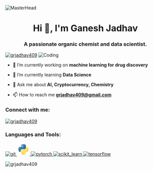![MasterHead](https://i.pinimg.com/originals/3a/ac/e2/3aace283f5230e04377a5e8dbd4e13f9.gif)
<h1 align="center">Hi 👋, I'm Ganesh Jadhav</h1>
<h3 align="center">A passionate organic chemist and data scientist.</h3>
<img align="right" alt="Coding" width="400" src="https://cdn.dribbble.com/users/116207...">



<p align="left"> <a href="https://twitter.com/grjadhav409" target="blank"><img src="https://img.shields.io/twitter/follow/grjadhav409?logo=twitter&style=for-the-badge" alt="grjadhav409" /></a> </p>

- 🔭 I’m currently working on **machine learning for drug discovery**

- 🌱 I’m currently learning **Data Science**

- 💬 Ask me about **AI, Cryptocurrency, Chemistry**

- 📫 How to reach me **grjadhav409@gmail.com**

<h3 align="left">Connect with me:</h3>
<p align="left">
<a href="https://twitter.com/grjadhav409" target="blank"><img align="center" src="https://raw.githubusercontent.com/rahuldkjain/github-profile-readme-generator/master/src/images/icons/Social/twitter.svg" alt="grjadhav409" height="30" width="40" /></a>
</p>

<h3 align="left">Languages and Tools:</h3>
<p align="left"> <a href="https://git-scm.com/" target="_blank" rel="noreferrer"> <img src="https://www.vectorlogo.zone/logos/git-scm/git-scm-icon.svg" alt="git" width="40" height="40"/> </a> <a href="https://www.python.org" target="_blank" rel="noreferrer"> <img src="https://raw.githubusercontent.com/devicons/devicon/master/icons/python/python-original.svg" alt="python" width="40" height="40"/> </a> <a href="https://pytorch.org/" target="_blank" rel="noreferrer"> <img src="https://www.vectorlogo.zone/logos/pytorch/pytorch-icon.svg" alt="pytorch" width="40" height="40"/> </a> <a href="https://scikit-learn.org/" target="_blank" rel="noreferrer"> <img src="https://upload.wikimedia.org/wikipedia/commons/0/05/Scikit_learn_logo_small.svg" alt="scikit_learn" width="40" height="40"/> </a> <a href="https://www.tensorflow.org" target="_blank" rel="noreferrer"> <img src="https://www.vectorlogo.zone/logos/tensorflow/tensorflow-icon.svg" alt="tensorflow" width="40" height="40"/> </a> </p>

<p><img align="center" src="https://github-readme-stats.vercel.app/api/top-langs?username=grjadhav409&show_icons=true&locale=en&layout=compact" alt="grjadhav409" /></p>
